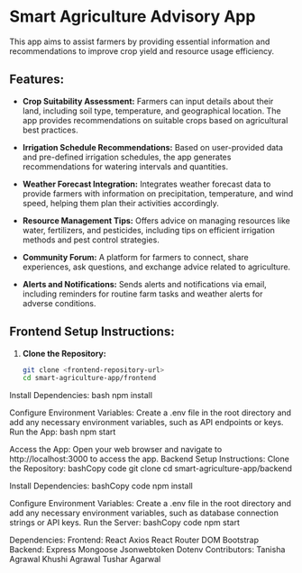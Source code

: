 # Smart Agriculture Advisory App

This app aims to assist farmers by providing essential information and recommendations to improve crop yield and resource usage efficiency.

## Features:

- **Crop Suitability Assessment:** Farmers can input details about their land, including soil type, temperature, and geographical location. The app provides recommendations on suitable crops based on agricultural best practices.

- **Irrigation Schedule Recommendations:** Based on user-provided data and pre-defined irrigation schedules, the app generates recommendations for watering intervals and quantities.

- **Weather Forecast Integration:** Integrates weather forecast data to provide farmers with information on precipitation, temperature, and wind speed, helping them plan their activities accordingly.

- **Resource Management Tips:** Offers advice on managing resources like water, fertilizers, and pesticides, including tips on efficient irrigation methods and pest control strategies.

- **Community Forum:** A platform for farmers to connect, share experiences, ask questions, and exchange advice related to agriculture.

- **Alerts and Notifications:** Sends alerts and notifications via email, including reminders for routine farm tasks and weather alerts for adverse conditions.

## Frontend Setup Instructions:

1. **Clone the Repository:**
   ```bash
   git clone <frontend-repository-url>
   cd smart-agriculture-app/frontend

Install Dependencies:
bash
npm install

Configure Environment Variables:
Create a .env file in the root directory and add any necessary environment variables, such as API endpoints or keys.
Run the App:
bash
npm start

Access the App:
Open your web browser and navigate to http://localhost:3000 to access the app.
Backend Setup Instructions:
Clone the Repository:
bashCopy code
git clone <backend-repository-url>
cd smart-agriculture-app/backend

Install Dependencies:
bashCopy code
npm install

Configure Environment Variables:
Create a .env file in the root directory and add any necessary environment variables, such as database connection strings or API keys.
Run the Server:
bashCopy code
npm start

Dependencies:
Frontend:
React
Axios
React Router DOM
Bootstrap
Backend:
Express
Mongoose
Jsonwebtoken
Dotenv
Contributors:
Tanisha Agrawal
Khushi Agrawal
Tushar Agarwal
